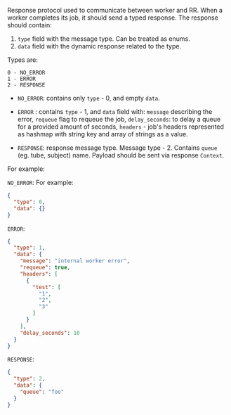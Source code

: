 Response protocol used to communicate between worker and RR. When a worker completes its job, it should send a typed
response. The response should contain:

1. `type` field with the message type. Can be treated as enums.
2. `data` field with the dynamic response related to the type.

Types are:

```
0 - NO_ERROR
1 - ERROR
2 - RESPONSE
```

- `NO_ERROR`: contains only `type` - 0, and empty `data`.
- `ERROR` : contains `type` - 1, and `data` field with: `message` describing the error, `requeue` flag to requeue the
  job,
  `delay_seconds`: to delay a queue for a provided amount of seconds, `headers` - job's headers represented as hashmap
  with string key and array of strings as a value.

- `RESPONSE`: response message type. Message type - 2. Contains `queue` (eg. tube, subject) name. Payload should be sent via response `Context`. 

For example:

`NO_ERROR`:
For example:

```json
{
  "type": 0,
  "data": {}
}

```

`ERROR`:

```json
{
  "type": 1,
  "data": {
    "message": "internal worker error",
    "requeue": true,
    "headers": [
      {
        "test": [
          "1",
          "2",
          "3"
        ]
      }
    ],
    "delay_seconds": 10
  }
}
```

`RESPONSE`:

```json
{
  "type": 2,
  "data": {
    "queue": "foo"
  }
}
```
